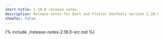 ```yaml
---
short-title: 2.18.0 release notes
description: Release notes for Dart and Flutter DevTools version 2.18.0.
showToc: false
---
```


{% include ./release-notes-2.18.0-src.md %}
